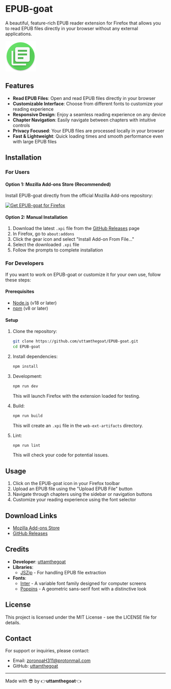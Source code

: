 # EPUB-goat

A beautiful, feature-rich EPUB reader extension for Firefox that allows you to read EPUB files directly in your browser without any external applications.

![EPUB-goat Logo](icons/icon-96.png)

## Features

- **Read EPUB Files**: Open and read EPUB files directly in your browser
- **Customizable Interface**: Choose from different fonts to customize your reading experience
- **Responsive Design**: Enjoy a seamless reading experience on any device
- **Chapter Navigation**: Easily navigate between chapters with intuitive controls
- **Privacy Focused**: Your EPUB files are processed locally in your browser
- **Fast & Lightweight**: Quick loading times and smooth performance even with large EPUB files

## Installation

### For Users

#### Option 1: Mozilla Add-ons Store (Recommended)

Install EPUB-goat directly from the official Mozilla Add-ons repository:

[<img src="https://blog.mozilla.org/addons/files/2020/04/get-the-addon-fx-apr-2020.svg" alt="Get EPUB-goat for Firefox" width="172" height="60">](https://addons.mozilla.org/en-US/firefox/addon/epub-goat/)

#### Option 2: Manual Installation

1. Download the latest `.xpi` file from the [GitHub Releases](https://github.com/uttamthegoat/EPUB-goat/releases) page
2. In Firefox, go to `about:addons`
3. Click the gear icon and select "Install Add-on From File..."
4. Select the downloaded `.xpi` file
5. Follow the prompts to complete installation

### For Developers

If you want to work on EPUB-goat or customize it for your own use, follow these steps:

#### Prerequisites

- [Node.js](https://nodejs.org/) (v18 or later)
- [npm](https://www.npmjs.com/) (v8 or later)

#### Setup

1. Clone the repository:
   ```bash
   git clone https://github.com/uttamthegoat/EPUB-goat.git
   cd EPUB-goat
   ```

2. Install dependencies:
   ```bash
   npm install
   ```

3. Development:
   ```bash
   npm run dev
   ```
   This will launch Firefox with the extension loaded for testing.

4. Build:
   ```bash
   npm run build
   ```
   This will create an `.xpi` file in the `web-ext-artifacts` directory.

5. Lint:
   ```bash
   npm run lint
   ```
   This will check your code for potential issues.

## Usage

1. Click on the EPUB-goat icon in your Firefox toolbar
2. Upload an EPUB file using the "Upload EPUB File" button
3. Navigate through chapters using the sidebar or navigation buttons
4. Customize your reading experience using the font selector

## Download Links

- [Mozilla Add-ons Store](https://addons.mozilla.org/en-US/firefox/addon/epub-goat/)
- [GitHub Releases](https://github.com/uttamthegoat/EPUB-goat/releases)

## Credits

- **Developer**: [uttamthegoat](https://github.com/uttamthegoat)
- **Libraries**:
  - [JSZip](https://stuk.github.io/jszip/) - For handling EPUB file extraction
- **Fonts**:
  - [Inter](https://fonts.google.com/specimen/Inter) - A variable font family designed for computer screens
  - [Poppins](https://fonts.google.com/specimen/Poppins) - A geometric sans-serif font with a distinctive look

## License

This project is licensed under the MIT License - see the LICENSE file for details.

## Contact

For support or inquiries, please contact:
- Email: [zoronoaH311@protonmail.com](mailto:zoronoaH311@protonmail.com)
- GitHub: [uttamthegoat](https://github.com/uttamthegoat)

---

Made with 😎 by 👉**uttamthegoat**👈
